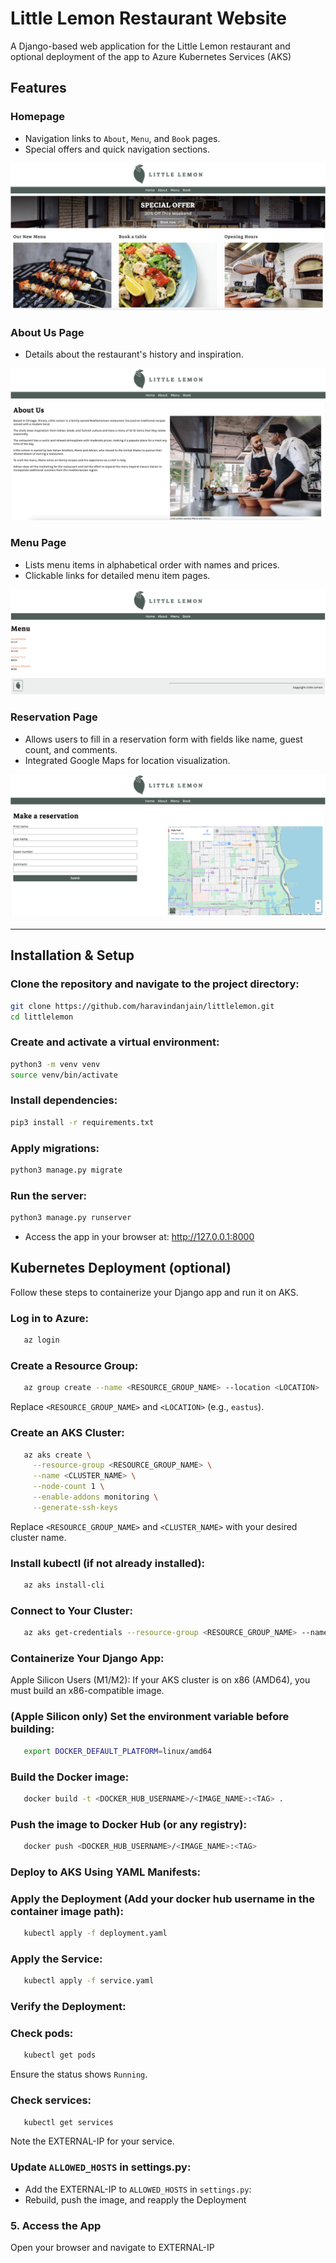 # Little Lemon Restaurant Website

A Django-based web application for the Little Lemon restaurant and optional deployment of the app to Azure Kubernetes Services (AKS)

## Features

### Homepage
- Navigation links to `About`, `Menu`, and `Book` pages.
- Special offers and quick navigation sections.

![Homepage Screenshot](images/home.png)

### About Us Page
- Details about the restaurant's history and inspiration.

![About Us Screenshot](images/about.png)

### Menu Page
- Lists menu items in alphabetical order with names and prices.
- Clickable links for detailed menu item pages.

![Menu Page Screenshot](images/menu.png)

### Reservation Page
- Allows users to fill in a reservation form with fields like name, guest count, and comments.
- Integrated Google Maps for location visualization.

![Reservation Page Screenshot](images/book.png)

---

## Installation & Setup

### Clone the repository and navigate to the project directory:
```bash
git clone https://github.com/haravindanjain/littlelemon.git
cd littlelemon
```

### Create and activate a virtual environment:
```bash
python3 -m venv venv
source venv/bin/activate  
```

### Install dependencies:
```bash
pip3 install -r requirements.txt
```

### Apply migrations:
```bash
python3 manage.py migrate
```


### Run the server:
```bash
python3 manage.py runserver
```
- Access the app in your browser at: http://127.0.0.1:8000


## Kubernetes Deployment (optional)

Follow these steps to containerize your Django app and run it on AKS.

### Log in to Azure:
```bash
   az login
```

### Create a Resource Group:
```bash
   az group create --name <RESOURCE_GROUP_NAME> --location <LOCATION>
```
Replace `<RESOURCE_GROUP_NAME>` and `<LOCATION>` (e.g., `eastus`).


### Create an AKS Cluster:
```bash
   az aks create \
     --resource-group <RESOURCE_GROUP_NAME> \
     --name <CLUSTER_NAME> \
     --node-count 1 \
     --enable-addons monitoring \
     --generate-ssh-keys
```
   Replace `<RESOURCE_GROUP_NAME>` and `<CLUSTER_NAME>` with your desired cluster name.

### Install kubectl (if not already installed):
```bash
   az aks install-cli
```

### Connect to Your Cluster:
```bash
   az aks get-credentials --resource-group <RESOURCE_GROUP_NAME> --name <CLUSTER_NAME>
```

### Containerize Your Django App:

Apple Silicon Users (M1/M2): If your AKS cluster is on x86 (AMD64), you must build an x86-compatible image.

### (Apple Silicon only) Set the environment variable before building:
```bash
   export DOCKER_DEFAULT_PLATFORM=linux/amd64
```

### Build the Docker image:
```bash
   docker build -t <DOCKER_HUB_USERNAME>/<IMAGE_NAME>:<TAG> .
```

### Push the image to Docker Hub (or any registry):
```bash
   docker push <DOCKER_HUB_USERNAME>/<IMAGE_NAME>:<TAG>
```

### Deploy to AKS Using YAML Manifests:


### Apply the Deployment (Add your docker hub username in the container image path):
```bash
   kubectl apply -f deployment.yaml
```

### Apply the Service:
```bash
   kubectl apply -f service.yaml
```

### Verify the Deployment:

### Check pods:
```bash
   kubectl get pods
```
   Ensure the status shows `Running`.

### Check services:
```bash
   kubectl get services
```
   Note the EXTERNAL-IP for your service.

### Update `ALLOWED_HOSTS` in settings.py:
   - Add the EXTERNAL-IP to `ALLOWED_HOSTS` in `settings.py`:
   - Rebuild, push the image, and reapply the Deployment

### 5. Access the App

Open your browser and navigate to EXTERNAL-IP